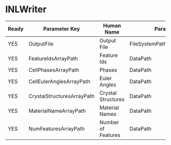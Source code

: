 # INLWriter #

| Ready | Parameter Key | Human Name | Parameter Type | Parameter Class |
|-------|---------------|------------|-----------------|----------------|
| YES | OutputFile | Output File | FileSystemPathParameter::ValueType | FileSystemPathParameter |
| YES | FeatureIdsArrayPath | Feature Ids | DataPath | ArraySelectionParameter |
| YES | CellPhasesArrayPath | Phases | DataPath | ArraySelectionParameter |
| YES | CellEulerAnglesArrayPath | Euler Angles | DataPath | ArraySelectionParameter |
| YES | CrystalStructuresArrayPath | Crystal Structures | DataPath | ArraySelectionParameter |
| YES | MaterialNameArrayPath | Material Names | DataPath | ArraySelectionParameter |
| YES | NumFeaturesArrayPath | Number of Features | DataPath | ArraySelectionParameter |
